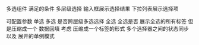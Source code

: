 多选组件
满足的条件 多层级选择 输入框展示选择结果 下拉列表展示选择项

可配置参数
    单选 
    多选 
    是否跨层级多选选择
    全选 全选是否 展示全选的所有标签 但是压缩成一个
    数据回填 考虑 压缩成一个标签的形式
    多个选择器之间的状态同步 以及 展开的单例模式

